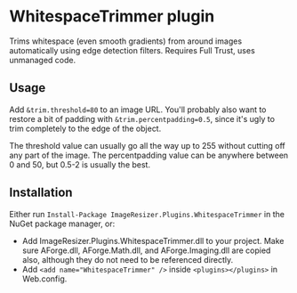 # WhitespaceTrimmer plugin

Trims whitespace (even smooth gradients) from around images automatically using edge detection filters. Requires Full Trust, uses unmanaged code.

## Usage

Add `&trim.threshold=80` to an image URL. You'll probably also want to restore a bit of padding with `&trim.percentpadding=0.5`, since it's ugly to trim completely to the edge of the object. 

The threshold value can usually go all the way up to 255 without cutting off any part of the image. The percentpadding value can be anywhere between 0 and 50, but 0.5-2 is usually the best.

## Installation

Either run `Install-Package ImageResizer.Plugins.WhitespaceTrimmer` in the NuGet package manager, or:

* Add ImageResizer.Plugins.WhitespaceTrimmer.dll to your project. Make sure AForge.dll, AForge.Math.dll, and AForge.Imaging.dll are copied also, although they do not need to be referenced directly.
* Add `<add name="WhitespaceTrimmer" />` inside `<plugins></plugins>` in Web.config.
